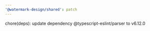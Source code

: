 ```yaml
---
'@watermark-design/shared': patch
---
```


chore(deps): update dependency @typescript-eslint/parser to v6.12.0
